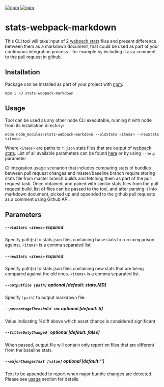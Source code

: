 [![npm](https://img.shields.io/npm/v/stats-webpack-markdown.svg)](https://www.npmjs.com/package/stats-webpack-markdown)
[![npm](https://img.shields.io/npm/dm/stats-webpack-markdown.svg)](https://www.npmjs.com/package/stats-webpack-markdown)
# stats-webpack-markdown
This CLI tool will take input of 2 [webpack stats](https://github.com/webpack/docs/wiki/node.js-api#stats) files and present difference between them as a markdown document, that could be used as part of your continuous integration process - for example by including it as a comment to the pull request in github.

## Installation

Package can be installed as part of your project with [npm](https://www.npmjs.com/package/stats-webpack-markdown):

```
npm i -D stats-webpack-markdown
```

## Usage

Tool can be used as any other node CLI executable, running it with node from its installation directory:
```
node node_modules/stats-webpack-markdown --oldStats <items> --newStats <items>
```
Where `<items>` are paths to `*.json` stats files that are output of [webpack stats](https://github.com/webpack/docs/wiki/node.js-api#stats). List of all available parameters can be found [here](#parameters) or by using `--help` parameter

CI integration usage scenarion that includes comparing stats of bundles between pull request changes and master/baseline branch require storing stats file from master branch builds and fetching them as part of the pull request task. Once obtained, and paired with similar stats files from the pull request build, list of files can be passed to the tool, and after parsing it into markdown document, picked up and appended to the github pull requests as a comment using Github API.

## Parameters

##### `--oldStats <items>` _required_
Specify path(s) to stats.json files containing base stats to run comparison against. `<items>` is a comma separated list.
##### `--newStats <items>` _required_
Specify path(s) to stats.json files containing new stats that are being compared against the old ones. `<items>` is a comma separated list.
##### `--outputFile [path]` _optional [default: stats.MD]_
Specify `[path]` to output markdown file.
##### `--percentageThreshold <n>` _optional [default: 5]_
Value indicating %diff above which asset chance is considered significant
##### `--filterOnlyChanged'` _optional [default: false]_
When passed, output file will contain only report on files that are different from the baseline stats.
##### `--majorChangesText [value]` _optional [default:'']_
Text to be appended to report when major bundle changes are detected. Please see [usage](#usage) section for details.
